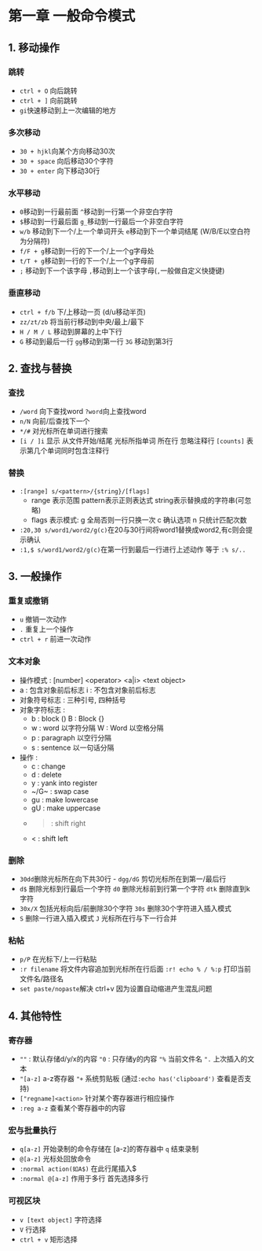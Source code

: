 # 第一章 一般命令模式
## 1. 移动操作 
### 跳转
- `ctrl + O` 向后跳转
- `ctrl + ]` 向前跳转
- `gi`快速移动到上一次编辑的地方

### 多次移动
- `30 + hjkl`向某个方向移动30次
- `30 + space` 向后移动30个字符
- `30 + enter` 向下移动30行

### 水平移动
- `0`移动到一行最前面 `^`移动到一行第一个非空白字符 
- `$`移动到一行最后面 `g_`移动到一行最后一个非空白字符
- `w/b` 移动到下一个/上一个单词开头 `e`移动到下一个单词结尾 (W/B/E以空白符为分隔符)
- `f/F + g`移动到一行的下一个/上一个g字母处
- `t/T + g`移动到一行的下一个/上一个g字母前
- `;` 移动到下一个该字母 `,`移动到上一个该字母(`,`一般做自定义快捷键)

### 垂直移动
- `ctrl + f/b` 下/上移动一页 (d/u移动半页) 
- `zz/zt/zb` 将当前行移动到中央/最上/最下
- `H / M / L` 移动到屏幕的上中下行
- `G` 移动到最后一行 `gg`移动到第一行 `3G` 移动到第3行

## 2. 查找与替换
### 查找
- `/word` 向下查找word `?word`向上查找word
- `n/N` 向前/后查找下一个
- `*/#` 对光标所在单词进行搜索 
- `[i / ]i` 显示 从文件开始/结尾 光标所指单词 所在行  忽略注释行 `[counts]` 表示第几个单词同时包含注释行

### 替换
- `:[range] s/<pattern>/{string}/[flags]` 
	- range 表示范围 pattern表示正则表达式 string表示替换成的字符串(可忽略) 
	- flags 表示模式: g 全局否则一行只换一次 c 确认选项 n 只统计匹配次数
- `:20,30 s/word1/word2/g(c)`在20与30行间将word1替换成word2,有c则会提示确认
- `:1,$ s/word1/word2/g(c)`在第一行到最后一行进行上述动作 等于 `:% s/..`

## 3. 一般操作
### 重复或撤销
- `u` 撤销一次动作
- `.` 重复上一个操作
- `ctrl + r` 前进一次动作

### 文本对象
- 操作模式 : [number] \<operator\> \<a|i\> \<text object\>
- a : 包含对象前后标志 i : 不包含对象前后标志 
- 对象符号标志 : 三种引号, 四种括号
- 对象字符标志 : 
	- b : block () 			B : Block {}
	- w : word 以字符分隔  	W : Word 以空格分隔 
	- p : paragraph 以空行分隔
	- s : sentence 以一句话分隔
- 操作 :
	- c	: change
	- d	: delete
	- y	: yank into register
	- ~/G~ : swap case 
	- gu : make lowercase
	- gU : make uppercase
	- >	: shift right
	- <	: shift left

### 删除
- `30dd`删除光标所在向下共30行 - `dgg/dG` 剪切光标所在到第一/最后行 
- `d$` 删除光标到行最后一个字符 `d0` 删除光标前到行第一个字符 `dtk` 删除直到k字符
- `30x/X` 包括光标向后/前删除30个字符 `30s` 删除30个字符进入插入模式 
- `S` 删除一行进入插入模式 `J` 光标所在行与下一行合并

### 粘帖
- `p/P` 在光标下/上一行粘贴
- `:r filename` 将文件内容追加到光标所在行后面 `:r! echo % / %:p` 打印当前文件名/路径名 
- `set paste/nopaste`解决 ctrl+v 因为设置自动缩进产生混乱问题

## 4. 其他特性
### 寄存器
- `""` :  默认存储d/y/x的内容  `"0` : 只存储y的内容 `"%` 当前文件名 `".` 上次插入的文本 
-  `"[a-z]` a-z寄存器 `"+` 系统剪贴板 (通过`:echo has('clipboard')`  查看是否支持)
- `["regname]<action>` 针对某个寄存器进行相应操作 
- `:reg a-z` 查看某个寄存器中的内容

### 宏与批量执行
- `q[a-z]` 开始录制的命令存储在 [a-z]的寄存器中 `q` 结束录制 
- `@[a-z]` 光标处回放命令
- `:normal action(如A$)` 在此行尾插入$
- `:normal @[a-z]` 作用于多行 首先选择多行

### 可视区块
- `v [text object]` 字符选择 
- `V` 行选择 
- `ctrl + v` 矩形选择

